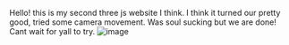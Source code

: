 Hello! this is my second three js website I think. I think it turned our pretty good, tried some camera movement. Was soul sucking but we are done! Cant wait for yall to try.
![image](https://github.com/user-attachments/assets/49e0a665-287d-4925-b7b6-d9bce736e232)
